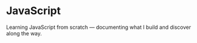# JavaScript
Learning JavaScript from scratch — documenting what I build and discover along the way.
